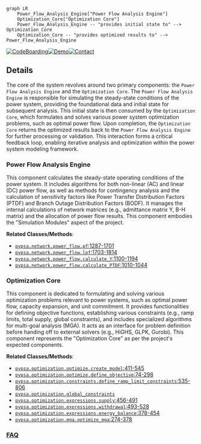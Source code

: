 ```mermaid
graph LR
    Power_Flow_Analysis_Engine["Power Flow Analysis Engine"]
    Optimization_Core["Optimization Core"]
    Power_Flow_Analysis_Engine -- "provides initial state to" --> Optimization_Core
    Optimization_Core -- "provides optimized results to" --> Power_Flow_Analysis_Engine
```

[![CodeBoarding](https://img.shields.io/badge/Generated%20by-CodeBoarding-9cf?style=flat-square)](https://github.com/CodeBoarding/GeneratedOnBoardings)[![Demo](https://img.shields.io/badge/Try%20our-Demo-blue?style=flat-square)](https://www.codeboarding.org/demo)[![Contact](https://img.shields.io/badge/Contact%20us%20-%20contact@codeboarding.org-lightgrey?style=flat-square)](mailto:contact@codeboarding.org)

## Details

The core of the system revolves around two primary components: the `Power Flow Analysis Engine` and the `Optimization Core`. The `Power Flow Analysis Engine` is responsible for simulating the steady-state conditions of the power system, providing the foundational data and initial state for subsequent analysis. This initial state is then consumed by the `Optimization Core`, which formulates and solves various power system optimization problems, such as optimal power flow. Upon completion, the `Optimization Core` returns the optimized results back to the `Power Flow Analysis Engine` for further processing or validation. This interaction forms a critical feedback loop, enabling iterative analysis and optimization within the power system modeling framework.

### Power Flow Analysis Engine
This component calculates the steady-state operating conditions of the power system. It includes algorithms for both non-linear (AC) and linear (DC) power flow, as well as methods for contingency analysis and the calculation of sensitivity factors like Power Transfer Distribution Factors (PTDF) and Branch Outage Distribution Factors (BODF). It manages the internal calculations of network matrices (e.g., admittance matrix Y, B-H matrix) and the allocation of power flow results. This component embodies the "Simulation Modules" aspect of the project.


**Related Classes/Methods**:

- <a href="https://github.com/PyPSA/PyPSA/blob/master/pypsa/network/power_flow.py#L1287-L1701" target="_blank" rel="noopener noreferrer">`pypsa.network.power_flow.pf`:1287-1701</a>
- <a href="https://github.com/PyPSA/PyPSA/blob/master/pypsa/network/power_flow.py#L1703-L1814" target="_blank" rel="noopener noreferrer">`pypsa.network.power_flow.lpf`:1703-1814</a>
- <a href="https://github.com/PyPSA/PyPSA/blob/master/pypsa/network/power_flow.py#L1100-L1194" target="_blank" rel="noopener noreferrer">`pypsa.network.power_flow.calculate_Y`:1100-1194</a>
- <a href="https://github.com/PyPSA/PyPSA/blob/master/pypsa/network/power_flow.py#L1010-L1044" target="_blank" rel="noopener noreferrer">`pypsa.network.power_flow.calculate_PTDF`:1010-1044</a>


### Optimization Core
This component is dedicated to formulating and solving various optimization problems relevant to power systems, such as optimal power flow, capacity expansion, and unit commitment. It provides functionalities for defining objective functions, establishing various constraints (e.g., ramp limits, total supply, global constraints), and includes specialized algorithms for multi-goal analysis (MGA). It acts as an interface for problem definition before handing off to external solvers (e.g., HiGHS, GLPK, Gurobi). This component represents the "Optimization Core" as per the project's expected components.


**Related Classes/Methods**:

- <a href="https://github.com/PyPSA/PyPSA/blob/master/pypsa/optimization/optimize.py#L411-L545" target="_blank" rel="noopener noreferrer">`pypsa.optimization.optimize.create_model`:411-545</a>
- <a href="https://github.com/PyPSA/PyPSA/blob/master/pypsa/optimization/optimize.py#L74-L298" target="_blank" rel="noopener noreferrer">`pypsa.optimization.optimize.define_objective`:74-298</a>
- <a href="https://github.com/PyPSA/PyPSA/blob/master/pypsa/optimization/constraints.py#L535-L806" target="_blank" rel="noopener noreferrer">`pypsa.optimization.constraints.define_ramp_limit_constraints`:535-806</a>
- <a href="https://github.com/PyPSA/PyPSA/blob/master/pypsa/optimization/global_constraints.py" target="_blank" rel="noopener noreferrer">`pypsa.optimization.global_constraints`</a>
- <a href="https://github.com/PyPSA/PyPSA/blob/master/pypsa/optimization/expressions.py#L456-L491" target="_blank" rel="noopener noreferrer">`pypsa.optimization.expressions.supply`:456-491</a>
- <a href="https://github.com/PyPSA/PyPSA/blob/master/pypsa/optimization/expressions.py#L493-L528" target="_blank" rel="noopener noreferrer">`pypsa.optimization.expressions.withdrawal`:493-528</a>
- <a href="https://github.com/PyPSA/PyPSA/blob/master/pypsa/optimization/expressions.py#L378-L454" target="_blank" rel="noopener noreferrer">`pypsa.optimization.expressions.energy_balance`:378-454</a>
- <a href="https://github.com/PyPSA/PyPSA/blob/master/pypsa/optimization/mga.py#L274-L378" target="_blank" rel="noopener noreferrer">`pypsa.optimization.mga.optimize_mga`:274-378</a>




### [FAQ](https://github.com/CodeBoarding/GeneratedOnBoardings/tree/main?tab=readme-ov-file#faq)